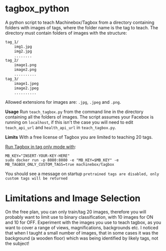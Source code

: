 # tagbox_python
A python script to teach Machinebox/Tagbox from a directory containing folders with images of tags, where the folder name is the tag to teach. The directory must contain folders of images with the structure:

```bash
tag_1/
    img1.jpg
    img2.jpg
    ........
tag_2/
    image1.png
    image2.png
    ..........
tag_3/
    image1.jpeg
    image2.jpeg
    ..........    
```
Allowed extensions for images are: `.jpg`, `.jpeg` and `.png`.

**Usage** Run `teach_tagbox.py` from the command line in the directory containing all the folders of images. The script assumes your Facebox is running on `localhost`, if this isn't the case you will need to edit `teach_api_url` and `health_api_url` in `teach_tagbox.py`.

**Limits** With a free license of Tagbox you are limited to teaching 20 tags.

[Run Tagbox in tag only mode with](https://machinebox.io/docs/tagbox/recognizing-images):
```
MB_KEY="INSERT-YOUR-KEY-HERE"
sudo docker run -p 8080:8080 -e "MB_KEY=$MB_KEY" -e MB_TAGBOX_ONLY_CUSTOM_TAGS=true machinebox/tagbox
```
You should see a message on startup `pretrained tags are disabled, only custom tags will be returned`

# Limitations and Image Selection
On the free plan, you can only train/tag 20 images, therefore you will probably want to limit use to binary classification, with 10 images for ON and 10 for OFF.
Experiment with the images you use to teach tagbox, as you want to cover a range of views, magnifications, backgrounds etc. I noticed that when I taught a small number of images, that in some cases it was the background (a wooden floor) which was being identified by likely tags, not the subject!
